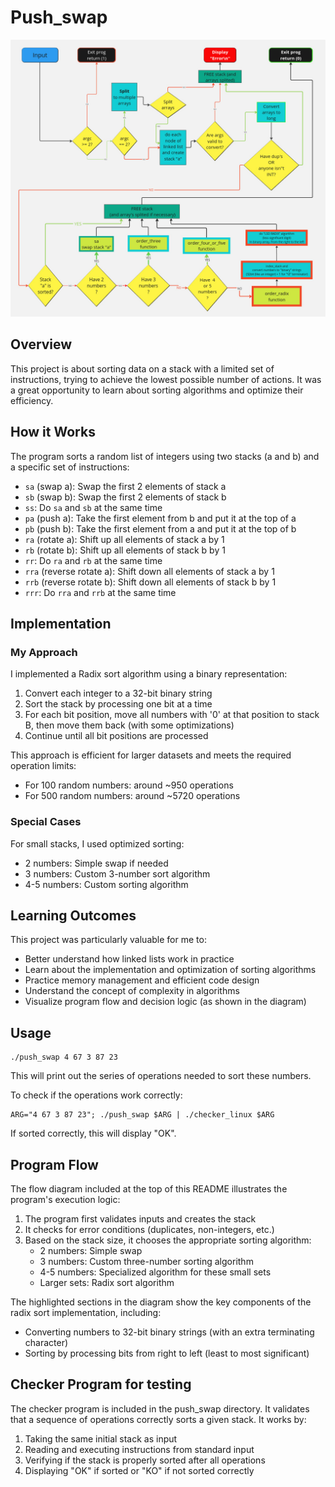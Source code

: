 # Push_swap

![Push_swap Program Flow Diagram](./docs/prog_map.jpg)

## Overview
This project is about sorting data on a stack with a limited set of instructions, trying to achieve the lowest possible number of actions. It was a great opportunity to learn about sorting algorithms and optimize their efficiency.

## How it Works
The program sorts a random list of integers using two stacks (a and b) and a specific set of instructions:

- `sa` (swap a): Swap the first 2 elements of stack a
- `sb` (swap b): Swap the first 2 elements of stack b
- `ss`: Do `sa` and `sb` at the same time
- `pa` (push a): Take the first element from b and put it at the top of a
- `pb` (push b): Take the first element from a and put it at the top of b
- `ra` (rotate a): Shift up all elements of stack a by 1
- `rb` (rotate b): Shift up all elements of stack b by 1
- `rr`: Do `ra` and `rb` at the same time
- `rra` (reverse rotate a): Shift down all elements of stack a by 1
- `rrb` (reverse rotate b): Shift down all elements of stack b by 1
- `rrr`: Do `rra` and `rrb` at the same time

## Implementation

### My Approach
I implemented a Radix sort algorithm using a binary representation:
1. Convert each integer to a 32-bit binary string
2. Sort the stack by processing one bit at a time
3. For each bit position, move all numbers with '0' at that position to stack B, then move them back (with some optimizations)
4. Continue until all bit positions are processed

This approach is efficient for larger datasets and meets the required operation limits:
- For 100 random numbers: around ~950 operations
- For 500 random numbers: around ~5720 operations

### Special Cases
For small stacks, I used optimized sorting:
- 2 numbers: Simple swap if needed
- 3 numbers: Custom 3-number sort algorithm
- 4-5 numbers: Custom sorting algorithm

## Learning Outcomes
This project was particularly valuable for me to:
- Better understand how linked lists work in practice
- Learn about the implementation and optimization of sorting algorithms
- Practice memory management and efficient code design
- Understand the concept of complexity in algorithms
- Visualize program flow and decision logic (as shown in the diagram)

## Usage
```
./push_swap 4 67 3 87 23
```
This will print out the series of operations needed to sort these numbers.

To check if the operations work correctly:
```
ARG="4 67 3 87 23"; ./push_swap $ARG | ./checker_linux $ARG
```
If sorted correctly, this will display "OK".

## Program Flow
The flow diagram included at the top of this README illustrates the program's execution logic:

1. The program first validates inputs and creates the stack
2. It checks for error conditions (duplicates, non-integers, etc.)
3. Based on the stack size, it chooses the appropriate sorting algorithm:
   - 2 numbers: Simple swap
   - 3 numbers: Custom three-number sorting algorithm
   - 4-5 numbers: Specialized algorithm for these small sets
   - Larger sets: Radix sort algorithm

The highlighted sections in the diagram show the key components of the radix sort implementation, including:
- Converting numbers to 32-bit binary strings (with an extra terminating character)
- Sorting by processing bits from right to left (least to most significant)

## Checker Program for testing
The checker program is included in the push_swap directory. It validates that a sequence of operations correctly sorts a given stack. It works by:

1. Taking the same initial stack as input
2. Reading and executing instructions from standard input
3. Verifying if the stack is properly sorted after all operations
4. Displaying "OK" if sorted or "KO" if not sorted correctly
